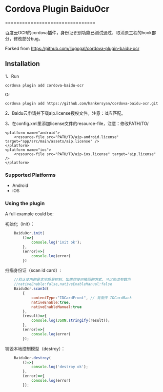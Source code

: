 # Cordova Plugin BaiduOcr
================================

百度云OCR的cordova插件，身份证识别功能已测试通过，取消原工程的hook部分，修改部分bug。

Forked from https://github.com/liugogal/cordova-plugin-baidu-ocr


## Installation


1、Run

    cordova plugin add cordova-baidu-ocr

Or

    cordova plugin add https://github.com/hankersyan/cordova-baidu-ocr.git

2、Baidu云申请并下载aip.license授权文件。注意：id应匹配。

3、在config.xml里添加license文件的resource-file，注意：修改PATH/TO/

    <platform name="android">
        <resource-file src="PATH/TO/aip-android.license" target="app/src/main/assets/aip.license" />
    </platform>
    <platform name="ios">
        <resource-file src="PATH/TO/aip-ios.license" target="aip.license" />
    </platform>

### Supported Platforms

- Android
- iOS


### Using the plugin ###

A full example could be:

初始化（init）：
```js
    BaiduOcr.init(
        ()=>{
            console.log('init ok');
        },
        (error)=>{
            console.log(error)
        })
```
扫描身份证（scan id card）:
```js
    //默认使用的是本地质量控制，如果想使用拍照的方式，可以修改参数为
    //nativeEnable:false,nativeEnableManual:false
    BaiduOcr.scanId(
        {
            contentType:"IDCardFront", // 背面传 IDCardBack
            nativeEnable:true,
            nativeEnableManual:true
        },
        (result)=>{
            console.log(JSON.stringify(result));
        },
        (error)=>{
            console.log(error)
        });
```
销毁本地控制模型（destroy）：
```js
    BaiduOcr.destroy(
        ()=>{
            console.log('destroy ok');
        },
        (error)=>{
            console.log(error)
        });
```
